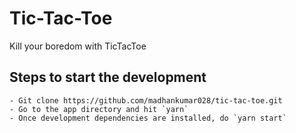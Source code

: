 # Tic-Tac-Toe
Kill your boredom with TicTacToe

## Steps to start the development

```
- Git clone https://github.com/madhankumar028/tic-tac-toe.git
- Go to the app directory and hit `yarn`
- Once development dependencies are installed, do `yarn start`
```
